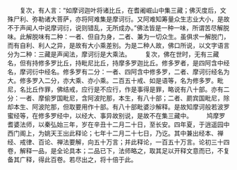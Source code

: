 <!-- { "loadSidebar": true } -->
　　复次，有人言：“如摩诃迦叶将诸比丘，在耆阇崛山中集三藏；佛灭度后，文殊尸利、弥勒诸大菩萨，亦将阿难集是摩诃衍。又阿难知筹量众生志业大小，是故不于声闻人中说摩诃衍，说则错乱，无所成办。”佛法皆是一种一味，所谓苦尽解脱味。此解脱味有二种：一者、但自为身，二者、兼为一切众生。虽俱求一解脱门，而有自利、利人之异，是故有大小乘差别。为是二种人故，佛口所说，以文字语言分为二种：三藏是声闻法，摩诃衍是大乘法。
　　复次，佛在世时，无有三藏名，但有持修多罗比丘，持毗尼比丘，持摩多罗迦比丘。修多罗者，是四阿含中经名，摩诃衍中经名。修多罗有二分：一者、四阿含中修多罗，二者、摩诃衍经名为大。修多罗入二分，亦大乘、亦小乘。二百五十戒、如是语等，名为修多罗。毗尼，名比丘作罪，佛结戒，应行是不应行，作是事得是罪，略说有八十部。亦有二分：一者、摩偷罗国毗尼，含阿波陀那，本生，有八十部；二者、罽宾国毗尼，除却本生、阿波陀那，但取要用作十部。有八十部毗婆沙解释。是故知摩诃般若波罗蜜经等，在修多罗经中，以经大、事异故别说，是故不在集三藏中。
　　鸠摩罗耆婆法师，以秦弘始三年，岁在辛丑十二月二十日，至长安。四年夏，于逍遥园中西门阁上，为姚天王出此释论；七年十二月二十七日，乃讫。其中兼出经本、禅经、戒律、百论、禅法要解，向五十万言；并此释论，一百五十万言。论初三十四卷，解释一品，是全论具本；二品已下，法师略之，取其足以开释文意而已，不复备其广释，得此百卷。若尽出之，将十倍于此。
　

